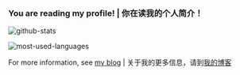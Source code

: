 ### You are reading my profile! | 你在读我的个人简介！

![github-stats](https://github-readme-stats.vercel.app/api?username=mqcreaple&show_icons=true&theme=dark)

![most-used-languages](https://github-readme-stats.vercel.app/api/top-langs/?username=mqcreaple&theme=dark&layout=compact)

For more information, see [my blog](https://mqcreaple.github.io/aboutme/) | 关于我的更多信息，请到[我的博客](https://mqcreaple.github.io/aboutme/)

<!--
**MqCreaple/MqCreaple** is a ✨ _special_ ✨ repository because its `README.md` (this file) appears on your GitHub profile.

Here are some ideas to get you started:

- 🔭 I’m currently working on ...
- 🌱 I’m currently learning ...
- 👯 I’m looking to collaborate on ...
- 🤔 I’m looking for help with ...
- 💬 Ask me about ...
- 📫 How to reach me: ...
- 😄 Pronouns: ...
- ⚡ Fun fact: ...
-->

